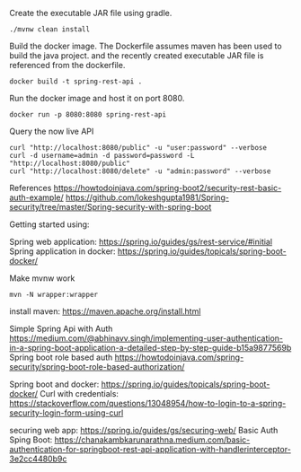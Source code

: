 Create the executable JAR file using gradle.
```
./mvnw clean install
```

Build the docker image.
The Dockerfile assumes maven has been used to build the java project.
and the recently created executable JAR file is referenced from the dockerfile.
```
docker build -t spring-rest-api .
```

Run the docker image and host it on port 8080.
```
docker run -p 8080:8080 spring-rest-api
```

Query the now live API
```
curl "http://localhost:8080/public" -u "user:password" --verbose
curl -d username=admin -d password=password -L "http://localhost:8080/public"
curl "http://localhost:8080/delete" -u "admin:password" --verbose
```


References
https://howtodoinjava.com/spring-boot2/security-rest-basic-auth-example/
https://github.com/lokeshgupta1981/Spring-security/tree/master/Spring-security-with-spring-boot

Getting started using:

Spring web application:
https://spring.io/guides/gs/rest-service/#initial
Spring application in docker:
https://spring.io/guides/topicals/spring-boot-docker/

Make mvnw work
```
mvn -N wrapper:wrapper
```

install maven:
https://maven.apache.org/install.html


Simple Spring Api with Auth
https://medium.com/@abhinavv.singh/implementing-user-authentication-in-a-spring-boot-application-a-detailed-step-by-step-guide-b15a9877569b
Spring boot role based auth
https://howtodoinjava.com/spring-security/spring-boot-role-based-authorization/


Spring boot and docker:
https://spring.io/guides/topicals/spring-boot-docker/
Curl with credentials:
https://stackoverflow.com/questions/13048954/how-to-login-to-a-spring-security-login-form-using-curl

securing web app:
https://spring.io/guides/gs/securing-web/
Basic Auth Sping Boot:
https://chanakambkarunarathna.medium.com/basic-authentication-for-springboot-rest-api-application-with-handlerinterceptor-3e2cc4480b9c